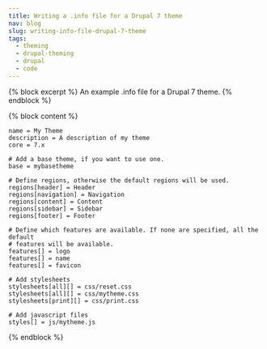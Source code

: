 ```yaml
---
title: Writing a .info file for a Drupal 7 theme
nav: blog
slug: writing-info-file-drupal-7-theme
tags:
  - theming
  - drupal-theming
  - drupal
  - code
---
```

{% block excerpt %}
An example .info file for a Drupal 7 theme.
{% endblock %}

{% block content %}
~~~
name = My Theme
description = A description of my theme
core = 7.x

# Add a base theme, if you want to use one.
base = mybasetheme

# Define regions, otherwise the default regions will be used.
regions[header] = Header
regions[navigation] = Navigation
regions[content] = Content
regions[sidebar] = Sidebar
regions[footer] = Footer

# Define which features are available. If none are specified, all the default 
# features will be available.
features[] = logo
features[] = name
features[] = favicon

# Add stylesheets
stylesheets[all][] = css/reset.css
stylesheets[all][] = css/mytheme.css
stylesheets[print][] = css/print.css

# Add javascript files
styles[] = js/mytheme.js
~~~
{% endblock %}
